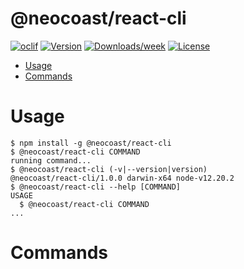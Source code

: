 @neocoast/react-cli
=========

[![oclif](https://img.shields.io/badge/cli-oclif-brightgreen.svg)](https://oclif.io)
[![Version](https://img.shields.io/npm/v/react-cli.svg)](https://npmjs.org/package/@neocoast/react-cli)
[![Downloads/week](https://img.shields.io/npm/dw/react-cli.svg)](https://npmjs.org/package/@neocoast/react-cli)
[![License](https://img.shields.io/npm/l/react-cli.svg)](https://github.com/NeoCoast/react-cli/blob/master/package.json)

<!-- toc -->
* [Usage](#usage)
* [Commands](#commands)
<!-- tocstop -->
# Usage
<!-- usage -->
```sh-session
$ npm install -g @neocoast/react-cli
$ @neocoast/react-cli COMMAND
running command...
$ @neocoast/react-cli (-v|--version|version)
@neocoast/react-cli/1.0.0 darwin-x64 node-v12.20.2
$ @neocoast/react-cli --help [COMMAND]
USAGE
  $ @neocoast/react-cli COMMAND
...
```
<!-- usagestop -->
# Commands
<!-- commands -->

<!-- commandsstop -->
